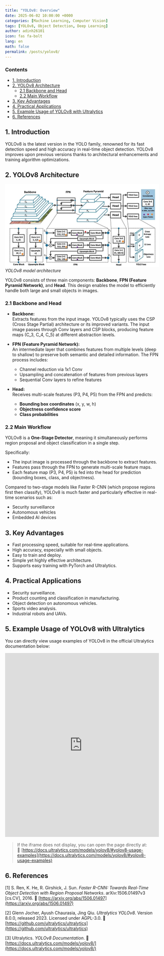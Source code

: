 ```yaml
---
title: "YOLOv8: Overview"
date: 2025-06-02 10:00:00 +0000
categories: [Machine Learning, Computer Vision]
tags: [YOLOv8, Object Detection, Deep Learning]
author: adinh26101
icon: fas fa-bolt
lang: en
math: false
permalink: /posts/yolov8/
---
```


### Contents
- [1. Introduction](#-introduction)
- [2. YOLOv8 Architecture](#-architecture)
    - [2.1 Backbone and Head](#-backbone-and-head)
    - [2.2 Main Workflow](#-main-workflow)
- [3. Key Advantages](#-key-advantages)
- [4. Practical Applications](#-practical-applications)
- [5. Example Usage of YOLOv8 with Ultralytics](#-example-yolov8)
- [6. References](#-references)

<a name="-introduction"></a>
## 1. Introduction  
YOLOv8 is the latest version in the YOLO family, renowned for its fast detection speed and high accuracy in real-time object detection. YOLOv8 improves upon previous versions thanks to architectural enhancements and training algorithm optimizations.

<a name="-architecture"></a>
## 2. YOLOv8 Architecture

<p>
    <img src="assets/2025-06-2-yolov8/yolov8.jpg" alt="YOLOv8 architecture"/>
    <em>YOLOv8 model architecture</em>
</p>

YOLOv8 consists of three main components: **Backbone**, **FPN (Feature Pyramid Network)**, and **Head**. This design enables the model to efficiently handle both large and small objects in images.

<a name="-backbone-and-head"></a>
### 2.1 Backbone and Head  

- **Backbone:**  
  Extracts features from the input image. YOLOv8 typically uses the CSP (Cross Stage Partial) architecture or its improved variants. The input image passes through Conv layers and CSP blocks, producing feature maps \(C_3, C_4, C_5\) at different abstraction levels.

- **FPN (Feature Pyramid Network):**  
  An intermediate layer that combines features from multiple levels (deep to shallow) to preserve both semantic and detailed information. The FPN process includes:  
  - Channel reduction via 1x1 Conv  
  - Upsampling and concatenation of features from previous layers  
  - Sequential Conv layers to refine features

- **Head:**  
  Receives multi-scale features (P3, P4, P5) from the FPN and predicts:  
  - **Bounding box coordinates** (x, y, w, h)  
  - **Objectness confidence score**  
  - **Class probabilities**

<a name="-main-workflow"></a>
### 2.2 Main Workflow  
YOLOv8 is a **One-Stage Detector**, meaning it simultaneously performs region proposal and object classification in a single step.

Specifically:  
- The input image is processed through the backbone to extract features.  
- Features pass through the FPN to generate multi-scale feature maps.  
- Each feature map (P3, P4, P5) is fed into the head for prediction (bounding boxes, class, and objectness).

Compared to two-stage models like Faster R-CNN (which propose regions first then classify), YOLOv8 is much faster and particularly effective in real-time scenarios such as:  
- Security surveillance  
- Autonomous vehicles  
- Embedded AI devices

<a name="-key-advantages"></a>
## 3. Key Advantages  
- Fast processing speed, suitable for real-time applications.  
- High accuracy, especially with small objects.  
- Easy to train and deploy.  
- Simple yet highly effective architecture.  
- Supports easy training with PyTorch and Ultralytics.

<a name="-practical-applications"></a>
## 4. Practical Applications  
- Security surveillance.  
- Product counting and classification in manufacturing.  
- Object detection on autonomous vehicles.  
- Sports video analysis.  
- Industrial robots and UAVs.

<a name="-example-yolov8"></a>
## 5. Example Usage of YOLOv8 with Ultralytics

You can directly view usage examples of YOLOv8 in the official Ultralytics documentation below:

<iframe src="https://docs.ultralytics.com/models/yolov8/#yolov8-usage-examples" width="100%" height="600px" frameborder="0"></iframe>

> If the iframe does not display, you can open the page directly at:  
> 🔗 [https://docs.ultralytics.com/models/yolov8/#yolov8-usage-examples](https://docs.ultralytics.com/models/yolov8/#yolov8-usage-examples)

<a name="-references"></a>
## 6. References

[1] S. Ren, K. He, R. Girshick, J. Sun. *Faster R-CNN: Towards Real-Time Object Detection with Region Proposal Networks*. arXiv:1506.01497v3 [cs.CV], 2016. 🔗 [https://arxiv.org/abs/1506.01497](https://arxiv.org/abs/1506.01497)  

[2] Glenn Jocher, Ayush Chaurasia, Jing Qiu. *Ultralytics YOLOv8*. Version 8.0.0, released 2023. Licensed under AGPL-3.0. 🔗 [https://github.com/ultralytics/ultralytics](https://github.com/ultralytics/ultralytics)  

[3] Ultralytics. *YOLOv8 Documentation*. 🔗 [https://docs.ultralytics.com/models/yolov8/](https://docs.ultralytics.com/models/yolov8/)